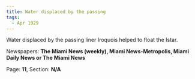```yaml
---  
title: Water displaced by the passing  
tags:  
  - Apr 1929  
---  
```

  
Water displaced by the passing liner Iroquois helped to float the Istar.  
  
Newspapers: **The Miami News (weekly), Miami News-Metropolis, Miami Daily News or The Miami News**  
  
Page: **11**, Section: **N/A** 
